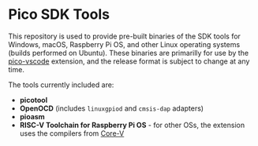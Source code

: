 # Pico SDK Tools

This repository is used to provide pre-built binaries of the SDK tools for Windows, macOS, Raspberry Pi OS, and other Linux operating systems (builds performed on Ubuntu).
These binaries are primarilly for use by the [pico-vscode](https://github.com/raspberrypi/pico-vscode) extension, and the release format is subject to change at any time.

The tools currently included are:
* **picotool**
* **OpenOCD** (includes `linuxgpiod` and `cmsis-dap` adapters)
* **pioasm**
* **RISC-V Toolchain for Raspberry Pi OS** - for other OSs, the extension uses the compilers from [Core-V](https://www.embecosm.com/resources/tool-chain-downloads/#corev)
